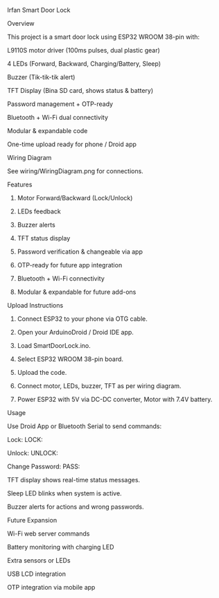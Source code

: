 Irfan Smart Door Lock

Overview

This project is a smart door lock using ESP32 WROOM 38-pin with:

L9110S motor driver (100ms pulses, dual plastic gear)

4 LEDs (Forward, Backward, Charging/Battery, Sleep)

Buzzer (Tik-tik-tik alert)

TFT Display (Bina SD card, shows status & battery)

Password management + OTP-ready

Bluetooth + Wi-Fi dual connectivity

Modular & expandable code

One-time upload ready for phone / Droid app


Wiring Diagram

See wiring/WiringDiagram.png for connections.

Features

1. Motor Forward/Backward (Lock/Unlock)


2. LEDs feedback


3. Buzzer alerts


4. TFT status display


5. Password verification & changeable via app


6. OTP-ready for future app integration


7. Bluetooth + Wi-Fi connectivity


8. Modular & expandable for future add-ons



Upload Instructions

1. Connect ESP32 to your phone via OTG cable.


2. Open your ArduinoDroid / Droid IDE app.


3. Load SmartDoorLock.ino.


4. Select ESP32 WROOM 38-pin board.


5. Upload the code.


6. Connect motor, LEDs, buzzer, TFT as per wiring diagram.


7. Power ESP32 with 5V via DC-DC converter, Motor with 7.4V battery.



Usage

Use Droid App or Bluetooth Serial to send commands:

Lock: LOCK:<password>

Unlock: UNLOCK:<password>

Change Password: PASS:<newpassword>


TFT display shows real-time status messages.

Sleep LED blinks when system is active.

Buzzer alerts for actions and wrong passwords.


Future Expansion

Wi-Fi web server commands

Battery monitoring with charging LED

Extra sensors or LEDs

USB LCD integration

OTP integration via mobile app


